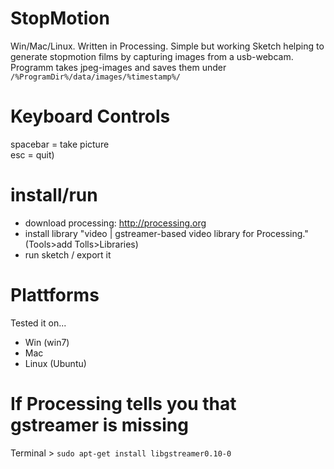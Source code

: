 # StopMotion
Win/Mac/Linux. Written in Processing. Simple but working Sketch helping to generate stopmotion films by capturing images from a usb-webcam.  
Programm takes jpeg-images and saves them under `/%ProgramDir%/data/images/%timestamp%/`

# Keyboard Controls
spacebar = take picture  
esc = quit)

# install/run
+ download processing: http://processing.org
+ install library "video | gstreamer-based video library for Processing." (Tools>add Tolls>Libraries)
+ run sketch / export it

# Plattforms
Tested it on...
+ Win (win7)
+ Mac
+ Linux (Ubuntu)

# If Processing tells you that gstreamer is missing
Terminal > `sudo apt-get install libgstreamer0.10-0`
